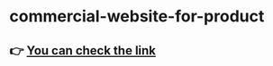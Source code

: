 # commercial-website-for-product

## :point_right: [You can check the link](https://commercial-website-for-product-git-master-muzafferayd.vercel.app/)

